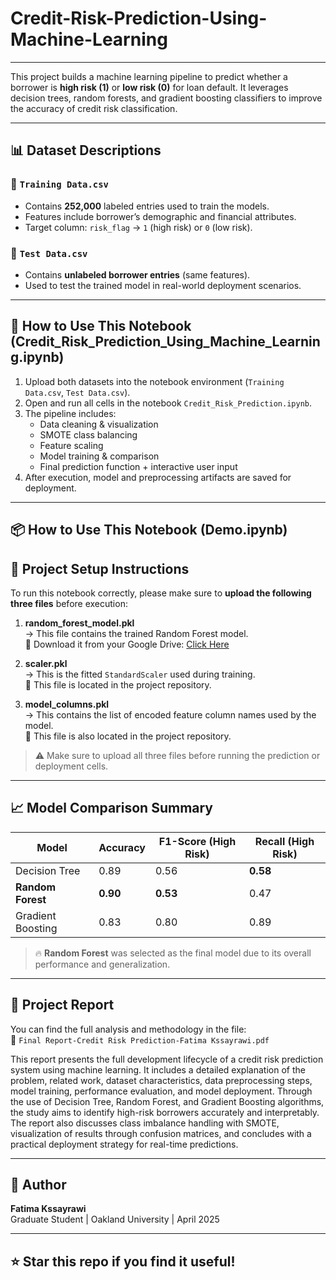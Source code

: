 # Credit-Risk-Prediction-Using-Machine-Learning

---

This project builds a machine learning pipeline to predict whether a borrower is **high risk (1)** or **low risk (0)** for loan default. It leverages decision trees, random forests, and gradient boosting classifiers to improve the accuracy of credit risk classification.


---

## 📊 Dataset Descriptions

### 📌 `Training Data.csv`
- Contains **252,000** labeled entries used to train the models.
- Features include borrower’s demographic and financial attributes.
- Target column: `risk_flag` → `1` (high risk) or `0` (low risk).

### 📌 `Test Data.csv`
- Contains **unlabeled borrower entries** (same features).
- Used to test the trained model in real-world deployment scenarios.

---

## 🚀 How to Use This Notebook (Credit_Risk_Prediction_Using_Machine_Learning.ipynb)

1. Upload both datasets into the notebook environment (`Training Data.csv`, `Test Data.csv`).
2. Open and run all cells in the notebook `Credit_Risk_Prediction.ipynb`.
3. The pipeline includes:
   - Data cleaning & visualization
   - SMOTE class balancing
   - Feature scaling
   - Model training & comparison
   - Final prediction function + interactive user input
4. After execution, model and preprocessing artifacts are saved for deployment.

---


## 📦 How to Use This Notebook (Demo.ipynb)

## 📂 Project Setup Instructions

To run this notebook correctly, please make sure to **upload the following three files** before execution:

1. **random_forest_model.pkl**  
   → This file contains the trained Random Forest model.  
   🔗 Download it from your Google Drive: [Click Here]([YOUR_GOOGLE_DRIVE_LINK_HERE](https://drive.google.com/file/d/1RBZA9K3C8uHZ269RJe1aciK2PU8bs29c/view?usp=drive_link))

2. **scaler.pkl**  
   → This is the fitted `StandardScaler` used during training.  
   📁 This file is located in the project repository.

3. **model_columns.pkl**  
   → This contains the list of encoded feature column names used by the model.  
   📁 This file is also located in the project repository.

> ⚠️ Make sure to upload all three files before running the prediction or deployment cells.


---
## 📈 Model Comparison Summary

| Model             | Accuracy | F1-Score (High Risk) | Recall (High Risk) |
|------------------|----------|----------------------|---------------------|
| Decision Tree     | 0.89     | 0.56                 | **0.58**            |
| **Random Forest** | **0.90** | **0.53**             | 0.47                |
| Gradient Boosting | 0.83     | 0.80                 | 0.89                |

> 🔥 **Random Forest** was selected as the final model due to its overall performance and generalization.

---

## 📄 Project Report

You can find the full analysis and methodology in the file:  
📍 `Final Report-Credit Risk Prediction-Fatima Kssayrawi.pdf`

This report presents the full development lifecycle of a credit risk prediction system using machine learning. It includes a detailed explanation of the problem, related work, dataset characteristics, data preprocessing steps, model training, performance evaluation, and model deployment. Through the use of Decision Tree, Random Forest, and Gradient Boosting algorithms, the study aims to identify high-risk borrowers accurately and interpretably. The report also discusses class imbalance handling with SMOTE, visualization of results through confusion matrices, and concludes with a practical deployment strategy for real-time predictions.

---

## 🧠 Author

**Fatima Kssayrawi**  
Graduate Student | Oakland University | April 2025

---

## ⭐️ Star this repo if you find it useful!


